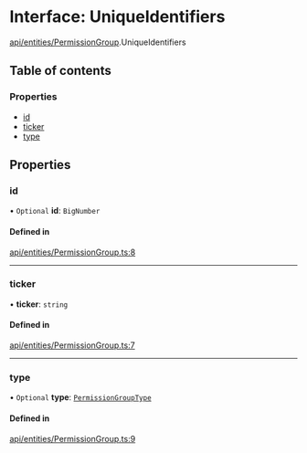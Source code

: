 # Interface: UniqueIdentifiers

[api/entities/PermissionGroup](../wiki/api.entities.PermissionGroup).UniqueIdentifiers

## Table of contents

### Properties

- [id](../wiki/api.entities.PermissionGroup.UniqueIdentifiers#id)
- [ticker](../wiki/api.entities.PermissionGroup.UniqueIdentifiers#ticker)
- [type](../wiki/api.entities.PermissionGroup.UniqueIdentifiers#type)

## Properties

### id

• `Optional` **id**: `BigNumber`

#### Defined in

[api/entities/PermissionGroup.ts:8](https://github.com/PolymeshAssociation/polymesh-sdk/blob/e978aefd/src/api/entities/PermissionGroup.ts#L8)

___

### ticker

• **ticker**: `string`

#### Defined in

[api/entities/PermissionGroup.ts:7](https://github.com/PolymeshAssociation/polymesh-sdk/blob/e978aefd/src/api/entities/PermissionGroup.ts#L7)

___

### type

• `Optional` **type**: [`PermissionGroupType`](../wiki/types.PermissionGroupType)

#### Defined in

[api/entities/PermissionGroup.ts:9](https://github.com/PolymeshAssociation/polymesh-sdk/blob/e978aefd/src/api/entities/PermissionGroup.ts#L9)
